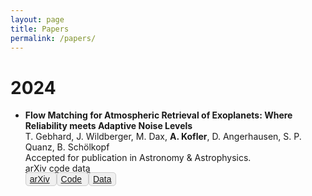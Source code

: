 ```yaml
---
layout: page
title: Papers
permalink: /papers/
---
```



# 2024
* **Flow Matching for Atmospheric Retrieval of Exoplanets: Where Reliability meets Adaptive Noise Levels** <br>
  T. Gebhard, J. Wildberger, M. Dax, **A. Kofler**, D. Angerhausen, S. P. Quanz, B. Schölkopf <br>
  Accepted for publication in Astronomy & Astrophysics. <br>
  [arXiv](https://arxiv.org/abs/2410.21477) [code](https://github.com/timothygebhard/fm4ar) [data](https://doi.org/10.17617/3.LYSSVN) <br>
  <span style="border:1px solid #ccc; padding:2px 6px; border-radius:5px; background-color:#f0f0f0; color:#333; font-family:sans-serif;">
    [arXiv](https://arxiv.org/abs/2410.21477)
  </span>
  <span style="border:1px solid #ccc; padding:2px 6px; border-radius:5px; background-color:#f0f0f0; color:#333; font-family:sans-serif;">
    [Code](https://github.com/timothygebhard/fm4ar)
  </span>
  <span style="border:1px solid #ccc; padding:2px 6px; border-radius:5px; background-color:#f0f0f0; color:#333; font-family:sans-serif;">
    [Data](https://edmond.mpg.de/dataset.xhtml?persistentId=doi:10.17617/3.LYSSVN)
  </span>



